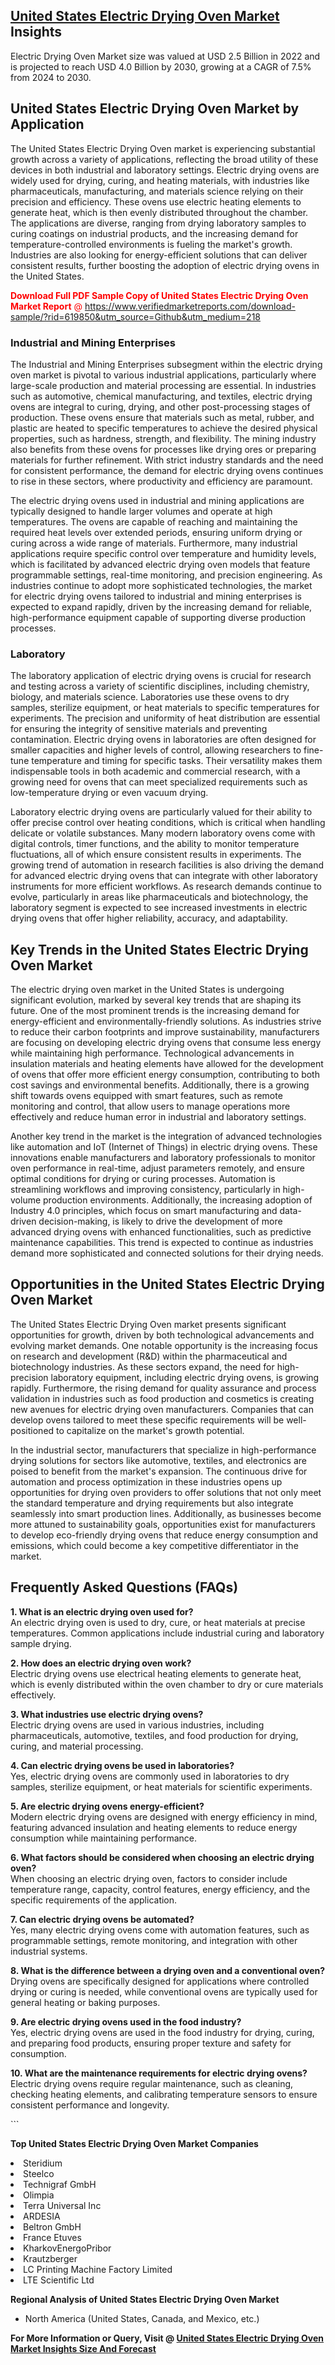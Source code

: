 <h2><a href="https://www.verifiedmarketreports.com/download-sample/?rid=619850&amp;utm_source=Github&amp;utm_medium=218" target="_blank">United States Electric Drying Oven Market</a> Insights</h2><p>Electric Drying Oven Market size was valued at USD 2.5 Billion in 2022 and is projected to reach USD 4.0 Billion by 2030, growing at a CAGR of 7.5% from 2024 to 2030.</p><p> <h2>United States Electric Drying Oven Market by Application</h2> <p>The United States Electric Drying Oven market is experiencing substantial growth across a variety of applications, reflecting the broad utility of these devices in both industrial and laboratory settings. Electric drying ovens are widely used for drying, curing, and heating materials, with industries like pharmaceuticals, manufacturing, and materials science relying on their precision and efficiency. These ovens use electric heating elements to generate heat, which is then evenly distributed throughout the chamber. The applications are diverse, ranging from drying laboratory samples to curing coatings on industrial products, and the increasing demand for temperature-controlled environments is fueling the market's growth. Industries are also looking for energy-efficient solutions that can deliver consistent results, further boosting the adoption of electric drying ovens in the United States. <p><span class=""><span style="color: #ff0000;"><strong>Download Full PDF Sample Copy of United States Electric Drying Oven Market Report</strong> @ </span><a href="https://www.verifiedmarketreports.com/download-sample/?rid=619850&amp;utm_source=Github&amp;utm_medium=218" target="_blank">https://www.verifiedmarketreports.com/download-sample/?rid=619850&amp;utm_source=Github&amp;utm_medium=218</a></span></p></p> <h3>Industrial and Mining Enterprises</h3> <p>The Industrial and Mining Enterprises subsegment within the electric drying oven market is pivotal to various industrial applications, particularly where large-scale production and material processing are essential. In industries such as automotive, chemical manufacturing, and textiles, electric drying ovens are integral to curing, drying, and other post-processing stages of production. These ovens ensure that materials such as metal, rubber, and plastic are heated to specific temperatures to achieve the desired physical properties, such as hardness, strength, and flexibility. The mining industry also benefits from these ovens for processes like drying ores or preparing materials for further refinement. With strict industry standards and the need for consistent performance, the demand for electric drying ovens continues to rise in these sectors, where productivity and efficiency are paramount. <p>The electric drying ovens used in industrial and mining applications are typically designed to handle larger volumes and operate at high temperatures. The ovens are capable of reaching and maintaining the required heat levels over extended periods, ensuring uniform drying or curing across a wide range of materials. Furthermore, many industrial applications require specific control over temperature and humidity levels, which is facilitated by advanced electric drying oven models that feature programmable settings, real-time monitoring, and precision engineering. As industries continue to adopt more sophisticated technologies, the market for electric drying ovens tailored to industrial and mining enterprises is expected to expand rapidly, driven by the increasing demand for reliable, high-performance equipment capable of supporting diverse production processes.</p> <h3>Laboratory</h3> <p>The laboratory application of electric drying ovens is crucial for research and testing across a variety of scientific disciplines, including chemistry, biology, and materials science. Laboratories use these ovens to dry samples, sterilize equipment, or heat materials to specific temperatures for experiments. The precision and uniformity of heat distribution are essential for ensuring the integrity of sensitive materials and preventing contamination. Electric drying ovens in laboratories are often designed for smaller capacities and higher levels of control, allowing researchers to fine-tune temperature and timing for specific tasks. Their versatility makes them indispensable tools in both academic and commercial research, with a growing need for ovens that can meet specialized requirements such as low-temperature drying or even vacuum drying. <p>Laboratory electric drying ovens are particularly valued for their ability to offer precise control over heating conditions, which is critical when handling delicate or volatile substances. Many modern laboratory ovens come with digital controls, timer functions, and the ability to monitor temperature fluctuations, all of which ensure consistent results in experiments. The growing trend of automation in research facilities is also driving the demand for advanced electric drying ovens that can integrate with other laboratory instruments for more efficient workflows. As research demands continue to evolve, particularly in areas like pharmaceuticals and biotechnology, the laboratory segment is expected to see increased investments in electric drying ovens that offer higher reliability, accuracy, and adaptability.</p> <h2>Key Trends in the United States Electric Drying Oven Market</h2> <p>The electric drying oven market in the United States is undergoing significant evolution, marked by several key trends that are shaping its future. One of the most prominent trends is the increasing demand for energy-efficient and environmentally-friendly solutions. As industries strive to reduce their carbon footprints and improve sustainability, manufacturers are focusing on developing electric drying ovens that consume less energy while maintaining high performance. Technological advancements in insulation materials and heating elements have allowed for the development of ovens that offer more efficient energy consumption, contributing to both cost savings and environmental benefits. Additionally, there is a growing shift towards ovens equipped with smart features, such as remote monitoring and control, that allow users to manage operations more effectively and reduce human error in industrial and laboratory settings. <p>Another key trend in the market is the integration of advanced technologies like automation and IoT (Internet of Things) in electric drying ovens. These innovations enable manufacturers and laboratory professionals to monitor oven performance in real-time, adjust parameters remotely, and ensure optimal conditions for drying or curing processes. Automation is streamlining workflows and improving consistency, particularly in high-volume production environments. Additionally, the increasing adoption of Industry 4.0 principles, which focus on smart manufacturing and data-driven decision-making, is likely to drive the development of more advanced drying ovens with enhanced functionalities, such as predictive maintenance capabilities. This trend is expected to continue as industries demand more sophisticated and connected solutions for their drying needs.</p> <h2>Opportunities in the United States Electric Drying Oven Market</h2> <p>The United States Electric Drying Oven market presents significant opportunities for growth, driven by both technological advancements and evolving market demands. One notable opportunity is the increasing focus on research and development (R&D) within the pharmaceutical and biotechnology industries. As these sectors expand, the need for high-precision laboratory equipment, including electric drying ovens, is growing rapidly. Furthermore, the rising demand for quality assurance and process validation in industries such as food production and cosmetics is creating new avenues for electric drying oven manufacturers. Companies that can develop ovens tailored to meet these specific requirements will be well-positioned to capitalize on the market's growth potential. <p>In the industrial sector, manufacturers that specialize in high-performance drying solutions for sectors like automotive, textiles, and electronics are poised to benefit from the market's expansion. The continuous drive for automation and process optimization in these industries opens up opportunities for drying oven providers to offer solutions that not only meet the standard temperature and drying requirements but also integrate seamlessly into smart production lines. Additionally, as businesses become more attuned to sustainability goals, opportunities exist for manufacturers to develop eco-friendly drying ovens that reduce energy consumption and emissions, which could become a key competitive differentiator in the market.</p> <h2>Frequently Asked Questions (FAQs)</h2> <p><b>1. What is an electric drying oven used for?</b><br>An electric drying oven is used to dry, cure, or heat materials at precise temperatures. Common applications include industrial curing and laboratory sample drying.</p> <p><b>2. How does an electric drying oven work?</b><br>Electric drying ovens use electrical heating elements to generate heat, which is evenly distributed within the oven chamber to dry or cure materials effectively.</p> <p><b>3. What industries use electric drying ovens?</b><br>Electric drying ovens are used in various industries, including pharmaceuticals, automotive, textiles, and food production for drying, curing, and material processing.</p> <p><b>4. Can electric drying ovens be used in laboratories?</b><br>Yes, electric drying ovens are commonly used in laboratories to dry samples, sterilize equipment, or heat materials for scientific experiments.</p> <p><b>5. Are electric drying ovens energy-efficient?</b><br>Modern electric drying ovens are designed with energy efficiency in mind, featuring advanced insulation and heating elements to reduce energy consumption while maintaining performance.</p> <p><b>6. What factors should be considered when choosing an electric drying oven?</b><br>When choosing an electric drying oven, factors to consider include temperature range, capacity, control features, energy efficiency, and the specific requirements of the application.</p> <p><b>7. Can electric drying ovens be automated?</b><br>Yes, many electric drying ovens come with automation features, such as programmable settings, remote monitoring, and integration with other industrial systems.</p> <p><b>8. What is the difference between a drying oven and a conventional oven?</b><br>Drying ovens are specifically designed for applications where controlled drying or curing is needed, while conventional ovens are typically used for general heating or baking purposes.</p> <p><b>9. Are electric drying ovens used in the food industry?</b><br>Yes, electric drying ovens are used in the food industry for drying, curing, and preparing food products, ensuring proper texture and safety for consumption.</p> <p><b>10. What are the maintenance requirements for electric drying ovens?</b><br>Electric drying ovens require regular maintenance, such as cleaning, checking heating elements, and calibrating temperature sensors to ensure consistent performance and longevity.</p> ```</p><p><strong>Top United States Electric Drying Oven Market Companies</strong></p><div data-test-id=""><p><li>Steridium</li><li> Steelco</li><li> Technigraf GmbH</li><li> Olimpia</li><li> Terra Universal Inc</li><li> ARDESIA</li><li> Beltron GmbH</li><li> France Etuves</li><li> KharkovEnergoPribor</li><li> Krautzberger</li><li> LC Printing Machine Factory Limited</li><li> LTE Scientific Ltd</li></p><div><strong>Regional Analysis of&nbsp;United States Electric Drying Oven Market</strong></div><ul><li dir="ltr"><p dir="ltr">North America&nbsp;(United States, Canada, and Mexico, etc.)</p></li></ul><p><strong>For More Information or Query, Visit @&nbsp;</strong><strong><a href="https://www.verifiedmarketreports.com/product/electric-drying-oven-market/?utm_source=Github&amp;utm_medium=218" target="_blank">United States Electric Drying Oven Market Insights Size And Forecast</a></strong></p></div>
